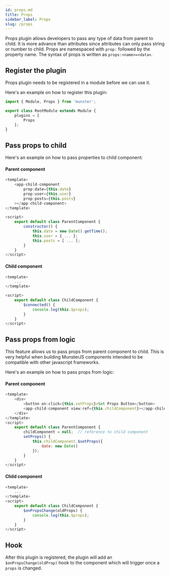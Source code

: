 ```yaml
---
id: props.md
title: Props
sidebar_label: Props
slug: /props
---
```


Props plugin allows developers to pass any type of data from parent to child.
It is more advance than attributes since attributes can only pass string or number to child.
Props are namespaced with `prop:` followed by the property name. The syntax of props is written as `props:<name>=<data>`.

## Register the plugin

Props plugin needs to be registered in a module before we can use it.

Here's an example on how to register this plugin:

```javascript
import { Module, Props } from 'munster';

export class RootModule extends Module {
    plugins = [
        Props
    ];
}
```

## Pass props to child

Here's an example on how to pass properties to child component:

#### Parent component
```javascript
<template>
    <app-child-component
        prop:date={this.date}
        prop:user={this.user}
        prop:posts={this.posts}
    ></app-child-component>
</template>

<script>
    export default class ParentComponent {
        constructor() {
            this.date = new Date().getTime();
            this.user = { ... };
            this.posts = [ ... ];
        }
    }
</script>
```

#### Child component
```javascript
<template>
    ...
</template>

<script>
    export default class ChildComponent {
        $connected() {
            console.log(this.$props);
        }
    }
</script>
```

## Pass props from logic

This feature allows us to pass props from parent component to child.
This is very helpful when building MunsterJS components intended to be compatible with other javascript frameworks.

Here's an example on how to pass props from logic:

#### Parent component

```javascript
<template>
    <div>
        <button on:click={this.setProps}>Set Props Button</button>
        <app-child-component view:ref={this.childComponent}></app-child-component>
    </div>
</template>
<script>
    export default class ParentComponent {
        childComponent = null;  // reference to child component
        setProps() {
            this.childComponent.$setProps({
                date: new Date()
            });
        }
    }
</script>
```

#### Child component

```javascript
<template>
    ...
</template>
<script>
    export default class ChildComponent {
        $onPropsChange(oldProps) {
            console.log(this.$props);
        }
    }
</script>
```

## Hook

After this plugin is registered, the plugin will add an `$onPropsChange(oldProp)` hook to the component which will trigger once a `props` is changed.